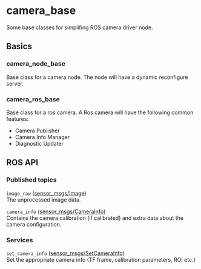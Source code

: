 # camera_base

Some base classes for simplifing ROS camera driver node.
## Basics

### camera_node_base

Base class for a camera node. The node will have a dynamic reconfigure server.

### camera_ros_base

Base class for a ros camera. A Ros camera will have the following common features:

* Camera Publisher
* Camera Info Manager
* Diagnostic Updater

## ROS API 

### Published topics
`image_raw` ([sensor_msgs/Image](http://docs.ros.org/api/sensor_msgs/html/msg/Image.html))    
    The unprocessed image data.

`camera_info` ([sensor_msgs/CameraInfo](http://docs.ros.org/api/sensor_msgs/html/msg/CameraInfo.html))    
Contains the camera calibration (if calibrated) and extra data about the camera configuration.

### Services
`set_camera_info` ([sensor_msgs/SetCameraInfo](http://docs.ros.org/api/sensor_msgs/html/msg/CameraInfo.html))  
Set the appropriate camera info (TF frame, calibration parameters, ROI etc.)
